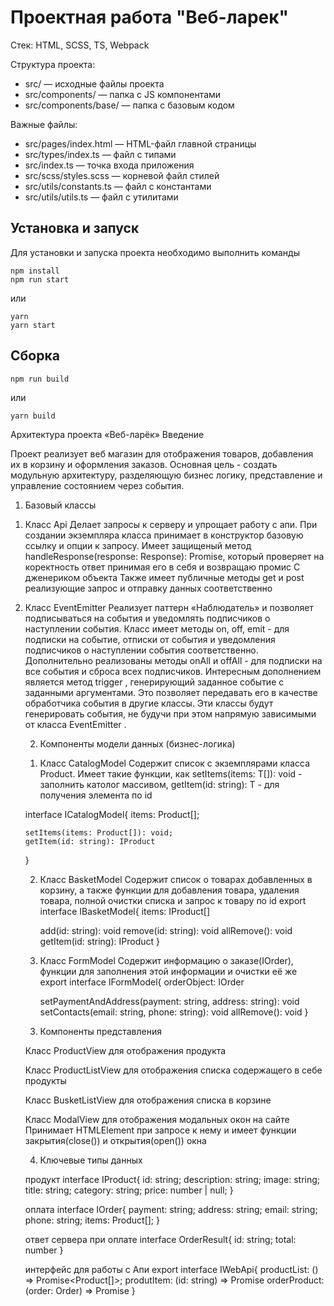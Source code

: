 # Проектная работа "Веб-ларек"

Стек: HTML, SCSS, TS, Webpack

Структура проекта:
- src/ — исходные файлы проекта
- src/components/ — папка с JS компонентами
- src/components/base/ — папка с базовым кодом

Важные файлы:
- src/pages/index.html — HTML-файл главной страницы
- src/types/index.ts — файл с типами
- src/index.ts — точка входа приложения
- src/scss/styles.scss — корневой файл стилей
- src/utils/constants.ts — файл с константами
- src/utils/utils.ts — файл с утилитами

## Установка и запуск
Для установки и запуска проекта необходимо выполнить команды

```
npm install
npm run start
```

или

```
yarn
yarn start
```
## Сборка

```
npm run build
```

или

```
yarn build
```


Архитектура проекта «Веб-ларёк»
Введение

Проект реализует веб магазин для отображения товаров, добавления их в корзину и оформления заказов. Основная цель - создать модульную архитектуру, разделяющую бизнес логику, представление и управление состоянием через события.

1. Базовый классы

1) Класс Api
Делает запросы к серверу и упрощает работу с апи. При создании экземпляра класса принимает в конструктор базовую ссылку и опции к запросу.
Имеет защищеный метод handleResponse(response: Response): Promise<object>, который проверяет на коректность ответ принимая его в себя и возвращаю промис С дженериком объекта
Также имеет публичные методы get и post реализующие запрос и отправку данных соответственно

2) Класс EventEmitter
Реализует паттерн «Наблюдатель» и позволяет подписываться на события и уведомлять подписчиков
о наступлении события.
Класс имеет методы on, off, emit - для подписки на событие, отписки от события и уведомления
подписчиков о наступлении события соответственно.
Дополнительно реализованы методы  onAll и  offAll - для подписки на все события и сброса всех
подписчиков.
Интересным дополнением является метод  trigger , генерирующий заданное событие с заданными
аргументами. Это позволяет передавать его в качестве обработчика события в другие классы. Эти
классы будут генерировать события, не будучи при этом напрямую зависимыми от
класса  EventEmitter .

2. Компоненты модели данных (бизнес-логика)

1) Класс CatalogModel
Содержит список с экземплярами класса Product. Имеет такие функции, как setItems(items: T[]): void - заполнить католог массивом, getItem(id: string): T - для получения элемента по id

interface ICatalogModel{
    items: Product[];

    setItems(items: Product[]): void;
    getItem(id: string): IProduct
}

2) Класс BasketModel 
Содержит список о товарах добавленных в корзину, а также функции для добавления товара, удаления товара, полной очистки списка и запрос к товару по id
export interface IBasketModel{
    items: IProduct[]

    add(id: string): void
    remove(id: string): void
    allRemove(): void
    getItem(id: string): IProduct
}


3) Класс FormModel
Содержит информацию о заказе(IOrder), функции для заполнения этой информации и очистки её же
export interface IFormModel{
    orderObject: IOrder

    setPaymentAndAddress(payment: string, address: string): void
    setContacts(email: string, phone: string): void
    allRemove(): void
}

3. Компоненты представления

Класс ProductView для отображения продукта

Класс ProductListView для отображения списка содержащего в себе продукты

Класс BusketListView для отображения списка в корзине

Класс ModalView для отображения модальных окон на сайте
Принимает HTMLElement при запросе к нему и имеет функции закрытия(close()) и открытия(open()) окна


4. Ключевые типы данных

продукт
interface IProduct{
    id: string;
    description: string;
    image: string;
    title: string;
    category: string;
    price: number | null;
}

оплата
interface IOrder{
    payment: string;
    address: string;
    email: string;
    phone: string;
    items: Product[];
}

ответ сервера при оплате
interface OrderResult{
    id: string;
    total: number
}

интерфейс для работы с Апи
export interface IWebApi{
    productList: () => Promise<Product[]>;
    produtItem: (id: string) => Promise<Product>
    orderProduct: (order: Order) => Promise<OrderResult>
}
